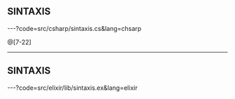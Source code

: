 ## SINTAXIS

---?code=src/csharp/sintaxis.cs&lang=chsarp

@[7-22]

---
## SINTAXIS

---?code=src/elixir/lib/sintaxis.ex&lang=elixir


